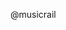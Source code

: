 @musicrail 


<!---
musicrail/musicrail is a ✨ special ✨ repository because its `README.md` (this file) appears on your GitHub profile.
You can click the Preview link to take a look at your changes.
--->
